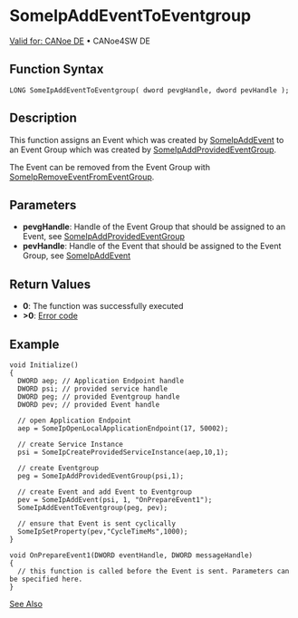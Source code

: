 # SomeIpAddEventToEventgroup

[Valid for: CANoe DE](../../../../Shared/FeatureAvailability.md) • CANoe4SW DE

## Function Syntax

```plaintext
LONG SomeIpAddEventToEventgroup( dword pevgHandle, dword pevHandle );
```

## Description

This function assigns an Event which was created by [SomeIpAddEvent](CAPLfunctionSomeIpAddEvent.md) to an Event Group which was created by [SomeIpAddProvidedEventGroup](CAPLfunctionSomeIpAddProvidedEventGroup.md).

The Event can be removed from the Event Group with [SomeIpRemoveEventFromEventGroup](CAPLfunctionSomeIpRemoveEventFromEventgroup.md).

## Parameters

- **pevgHandle**: Handle of the Event Group that should be assigned to an Event, see [SomeIpAddProvidedEventGroup](CAPLfunctionSomeIpAddProvidedEventGroup.md)
- **pevHandle**: Handle of the Event that should be assigned to the Event Group, see [SomeIpAddEvent](CAPLfunctionSomeIpAddEvent.md)

## Return Values

- **0**: The function was successfully executed
- **>0**: [Error code](../../CAPLfunctionsSOMEIPILErrorCodes.md)

## Example

```plaintext
void Initialize()
{
  DWORD aep; // Application Endpoint handle
  DWORD psi; // provided service handle
  DWORD peg; // provided Eventgroup handle
  DWORD pev; // provided Event handle

  // open Application Endpoint
  aep = SomeIpOpenLocalApplicationEndpoint(17, 50002);

  // create Service Instance
  psi = SomeIpCreateProvidedServiceInstance(aep,10,1);

  // create Eventgroup
  peg = SomeIpAddProvidedEventGroup(psi,1);

  // create Event and add Event to Eventgroup
  pev = SomeIpAddEvent(psi, 1, "OnPrepareEvent1");
  SomeIpAddEventToEventgroup(peg, pev);

  // ensure that Event is sent cyclically
  SomeIpSetProperty(pev,"CycleTimeMs",1000);
}

void OnPrepareEvent1(DWORD eventHandle, DWORD messageHandle)
{
  // this function is called before the Event is sent. Parameters can be specified here.
}
```

[See Also](javascript:void(0);)

```markdown
